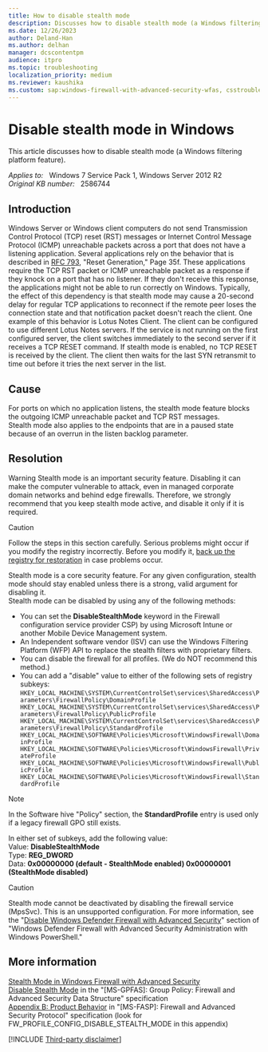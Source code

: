 ```yaml
---
title: How to disable stealth mode
description: Discusses how to disable stealth mode (a Windows filtering platform feature) for a given profile.
ms.date: 12/26/2023
author: Deland-Han
ms.author: delhan
manager: dcscontentpm
audience: itpro
ms.topic: troubleshooting
localization_priority: medium
ms.reviewer: kaushika
ms.custom: sap:windows-firewall-with-advanced-security-wfas, csstroubleshoot
---
```

# Disable stealth mode in Windows

This article discusses how to disable stealth mode (a Windows filtering platform feature).

_Applies to:_ &nbsp; Windows 7 Service Pack 1, Windows Server 2012 R2  
_Original KB number:_ &nbsp; 2586744

## Introduction

Windows Server or Windows client computers do not send Transmission Control Protocol (TCP) reset (RST) messages or Internet Control Message Protocol (ICMP) unreachable packets across a port that does not have a listening application.
Several applications rely on the behavior that is described in [RFC 793](https://tools.ietf.org/html/rfc793#section-3.4), "Reset Generation," Page 35f. These applications require the TCP RST packet or ICMP unreachable packet as a response if they knock on a port that has no listener. If they don't receive this response, the applications might not be able to run correctly on Windows.
Typically, the effect of this dependency is that stealth mode may cause a 20-second delay for regular TCP applications to reconnect if the remote peer loses the connection state and that notification packet doesn't reach the client.
One example of this behavior is Lotus Notes Client. The client can be configured to use different Lotus Notes servers. If the service is not running on the first configured server, the client switches immediately to the second server if it receives a TCP RESET command. If stealth mode is enabled, no TCP RESET is received by the client. The client then waits for the last SYN retransmit to time out before it tries the next server in the list.

## Cause

For ports on which no application listens, the stealth mode feature blocks the outgoing ICMP unreachable packet and TCP RST messages.  
Stealth mode also applies to the endpoints that are in a paused state because of an overrun in the listen backlog parameter.  

## Resolution

Warning
Stealth mode is an important security feature. Disabling it can make the computer vulnerable to attack, even in managed corporate domain networks and behind edge firewalls. Therefore, we strongly recommend that you keep stealth mode active, and disable it only if it is required.

> [!Caution]
> Follow the steps in this section carefully. Serious problems might occur if you modify the registry incorrectly. Before you modify it, [back up the registry for restoration](https://support.microsoft.com/help/322756) in case problems occur.  

Stealth mode is a core security feature. For any given configuration, stealth mode should stay enabled unless there is a strong, valid argument for disabling it.  
Stealth mode can be disabled by using any of the following methods:  

- You can set the **DisableStealthMode** keyword in the Firewall configuration service provider CSP) by using Microsoft Intune or another Mobile Device Management system.
- An Independent software vendor (ISV) can use the Windows Filtering Platform (WFP) API to replace the stealth filters with proprietary filters.
- You can disable the firewall for all profiles. (We do NOT recommend this method.)
- You can add a "disable" value to either of the following sets of registry subkeys:  `HKEY_LOCAL_MACHINE\SYSTEM\CurrentControlSet\services\SharedAccess\Parameters\FirewallPolicy\DomainProfile HKEY_LOCAL_MACHINE\SYSTEM\CurrentControlSet\services\SharedAccess\Parameters\FirewallPolicy\PublicProfile HKEY_LOCAL_MACHINE\SYSTEM\CurrentControlSet\services\SharedAccess\Parameters\FirewallPolicy\StandardProfile
HKEY_LOCAL_MACHINE\SOFTWARE\Policies\Microsoft\WindowsFirewall\DomainProfile HKEY_LOCAL_MACHINE\SOFTWARE\Policies\Microsoft\WindowsFirewall\PrivateProfile HKEY_LOCAL_MACHINE\SOFTWARE\Policies\Microsoft\WindowsFirewall\PublicProfile HKEY_LOCAL_MACHINE\SOFTWARE\Policies\Microsoft\WindowsFirewall\StandardProfile`  

> [!Note]
> In the Software hive "Policy" section, the **StandardProfile** entry is used only if a legacy firewall GPO still exists.  

In either set of subkeys, add the following value:  
Value: **DisableStealthMode**  
Type:  **REG_DWORD**  
Data: **0x00000000 (default - StealthMode enabled) 0x00000001 (StealthMode disabled)**  

> [!Caution]
> Stealth mode cannot be deactivated by disabling the firewall service (MpsSvc). This is an unsupported configuration. For more information, see the "[Disable Windows Defender Firewall with Advanced Security](/windows/security/threat-protection/windows-firewall/windows-firewall-with-advanced-security-administration-with-windows-powershell#disable-windows-defender-firewall-with-advanced-security)" section of "Windows Defender Firewall with Advanced Security Administration with Windows PowerShell."

## More information

[Stealth Mode in Windows Firewall with Advanced Security](/previous-versions/windows/it-pro/windows-server-2008-R2-and-2008/dd448557%28v=ws.10%29)  
[Disable Stealth Mode](/openspecs/windows_protocols/ms-gpfas/e0e681d3-0468-4796-b541-c5f9945041d8)  in the "[MS-GPFAS]: Group Policy: Firewall and Advanced Security Data Structure" specification  
[Appendix B: Product Behavior](/openspecs/windows_protocols/ms-fasp/1da2ee70-a6ae-4f76-b08f-fdc25c77d8a0) in "[MS-FASP]: Firewall and Advanced Security Protocol" specification (look for FW_PROFILE_CONFIG_DISABLE_STEALTH_MODE in this appendix)

[!INCLUDE [Third-party disclaimer](../../includes/third-party-disclaimer.md)]
